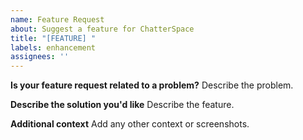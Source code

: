 ```yaml
---
name: Feature Request
about: Suggest a feature for ChatterSpace
title: "[FEATURE] "
labels: enhancement
assignees: ''
---
```


**Is your feature request related to a problem?**
Describe the problem.

**Describe the solution you'd like**
Describe the feature.

**Additional context**
Add any other context or screenshots.
